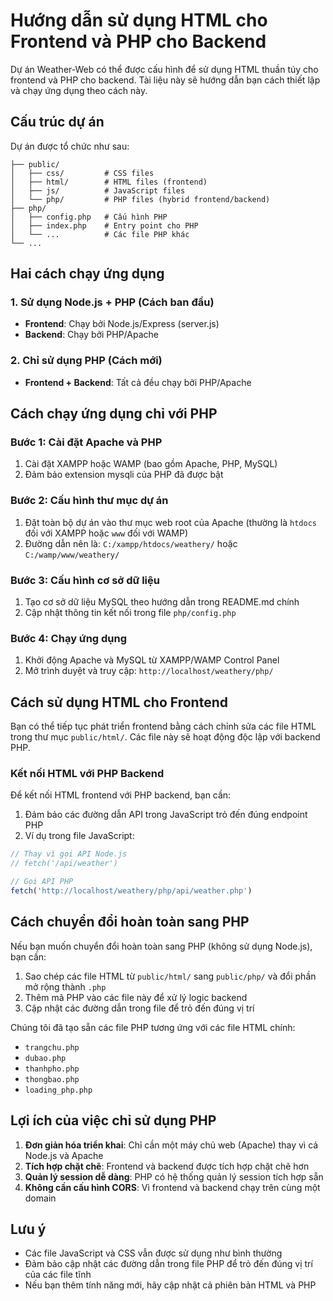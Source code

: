 # Hướng dẫn sử dụng HTML cho Frontend và PHP cho Backend

Dự án Weather-Web có thể được cấu hình để sử dụng HTML thuần túy cho frontend và PHP cho backend. Tài liệu này sẽ hướng dẫn bạn cách thiết lập và chạy ứng dụng theo cách này.

## Cấu trúc dự án

Dự án được tổ chức như sau:

```
├── public/
│   ├── css/         # CSS files
│   ├── html/        # HTML files (frontend)
│   ├── js/          # JavaScript files
│   └── php/         # PHP files (hybrid frontend/backend)
├── php/
│   ├── config.php   # Cấu hình PHP
│   ├── index.php    # Entry point cho PHP
│   └── ...          # Các file PHP khác
└── ...
```

## Hai cách chạy ứng dụng

### 1. Sử dụng Node.js + PHP (Cách ban đầu)

- **Frontend**: Chạy bởi Node.js/Express (server.js)
- **Backend**: Chạy bởi PHP/Apache

### 2. Chỉ sử dụng PHP (Cách mới)

- **Frontend + Backend**: Tất cả đều chạy bởi PHP/Apache

## Cách chạy ứng dụng chỉ với PHP

### Bước 1: Cài đặt Apache và PHP

1. Cài đặt XAMPP hoặc WAMP (bao gồm Apache, PHP, MySQL)
2. Đảm bảo extension mysqli của PHP đã được bật

### Bước 2: Cấu hình thư mục dự án

1. Đặt toàn bộ dự án vào thư mục web root của Apache (thường là `htdocs` đối với XAMPP hoặc `www` đối với WAMP)
2. Đường dẫn nên là: `C:/xampp/htdocs/weathery/` hoặc `C:/wamp/www/weathery/`

### Bước 3: Cấu hình cơ sở dữ liệu

1. Tạo cơ sở dữ liệu MySQL theo hướng dẫn trong README.md chính
2. Cập nhật thông tin kết nối trong file `php/config.php`

### Bước 4: Chạy ứng dụng

1. Khởi động Apache và MySQL từ XAMPP/WAMP Control Panel
2. Mở trình duyệt và truy cập: `http://localhost/weathery/php/`

## Cách sử dụng HTML cho Frontend

Bạn có thể tiếp tục phát triển frontend bằng cách chỉnh sửa các file HTML trong thư mục `public/html/`. Các file này sẽ hoạt động độc lập với backend PHP.

### Kết nối HTML với PHP Backend

Để kết nối HTML frontend với PHP backend, bạn cần:

1. Đảm bảo các đường dẫn API trong JavaScript trỏ đến đúng endpoint PHP
2. Ví dụ trong file JavaScript:

```javascript
// Thay vì gọi API Node.js
// fetch('/api/weather')

// Gọi API PHP
fetch('http://localhost/weathery/php/api/weather.php')
```

## Cách chuyển đổi hoàn toàn sang PHP

Nếu bạn muốn chuyển đổi hoàn toàn sang PHP (không sử dụng Node.js), bạn cần:

1. Sao chép các file HTML từ `public/html/` sang `public/php/` và đổi phần mở rộng thành `.php`
2. Thêm mã PHP vào các file này để xử lý logic backend
3. Cập nhật các đường dẫn trong file để trỏ đến đúng vị trí

Chúng tôi đã tạo sẵn các file PHP tương ứng với các file HTML chính:

- `trangchu.php`
- `dubao.php`
- `thanhpho.php`
- `thongbao.php`
- `loading_php.php`

## Lợi ích của việc chỉ sử dụng PHP

1. **Đơn giản hóa triển khai**: Chỉ cần một máy chủ web (Apache) thay vì cả Node.js và Apache
2. **Tích hợp chặt chẽ**: Frontend và backend được tích hợp chặt chẽ hơn
3. **Quản lý session dễ dàng**: PHP có hệ thống quản lý session tích hợp sẵn
4. **Không cần cấu hình CORS**: Vì frontend và backend chạy trên cùng một domain

## Lưu ý

- Các file JavaScript và CSS vẫn được sử dụng như bình thường
- Đảm bảo cập nhật các đường dẫn trong file PHP để trỏ đến đúng vị trí của các file tĩnh
- Nếu bạn thêm tính năng mới, hãy cập nhật cả phiên bản HTML và PHP